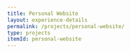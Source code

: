 ```yaml
---
title: Personal Website
layout: experience-details
permalink: /projects/personal-website/
type: projects
itemId: personal-website
---
```

